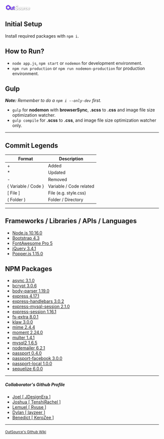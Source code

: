 [![OutSource](https://github.com/JDesignEra/outsource/blob/master/public/img/logo/darker.png)](https://github.com/JDesignEra/outsource)

## Initial Setup
Install required packages with `npm i`.

## How to Run?
* `node app.js`, `npm start` or `nodemon` for development environment.
* `npm run production` or `npm run nodemon-production` for production environment.

## Gulp
_**Note:** Remember to do a `npm i --only-dev` first._
* `gulp` for **nodemon** with **browserSync**, **.scss** to **.css** and image file size optimization watcher.
* `gulp compile` for **.scss** to **.css**, and image file size optimization watcher only.

***

## Commit Legends
| Format | Description |
|--------|-------------|
| + | Added |
| * | Updated |
| - | Removed |
| { Variable / Code } | Variable / Code related
| \[ File ] | File (e.g. style.css) |
| ( Folder ) | Folder / Directory |

***

## Frameworks / Libraries / APIs / Languages
* [Node.js 10.16.0](https://nodejs.org/en/)
* [Bootstrap 4.3](https://getbootstrap.com/)
* [FontAwesome Pro 5](https://fontawesome.com/)
* [jQuery 3.4.1](https://jquery.com/)
* [Popper.js 1.15.0](https://popper.js.org/)

## NPM Packages
* [async 3.1.0](https://www.npmjs.com/package/async)
* [bcrypt 3.0.6](https://www.npmjs.com/package/bcrypt)
* [body-parser 1.19.0](https://www.npmjs.com/package/body-parser)
* [express 4.17.1](https://www.npmjs.com/package/express)
* [express-handlebars 3.0.2](https://www.npmjs.com/package/express-handlebars)
* [express-mysql-session 2.1.0](https://www.npmjs.com/package/express-mysql-session)
* [express-session 1.16.1](https://www.npmjs.com/package/express-session)
* [fs-extra 8.0.1](https://www.npmjs.com/package/fs-extra)
* [klaw 3.0.0](https://www.npmjs.com/package/klaw)
* [mime 2.4.4](https://www.npmjs.com/package/mime)
* [moment 2.24.0](https://www.npmjs.com/package/moment)
* [multer 1.4.1](https://www.npmjs.com/package/multer)
* [mysql2 1.6.5](https://www.npmjs.com/package/mysql2)
* [nodemailer 6.2.1](https://www.npmjs.com/package/nodemailer)
* [passport 0.4.0](https://www.npmjs.com/package/passport)
* [passport-facebook 3.0.0](https://www.npmjs.com/package/passport-facebook)
* [passport-local 1.0.0](https://www.npmjs.com/package/passport-local)
* [sequelize 6.0.0](https://www.npmjs.com/package/sequelize)

***

##### Collaborator's Github Profile
* [Joel [ JDesignEra ]](https://github.com/JDesignEra)
* [Joshua [ TenshiRachel ]](https://github.com/TenshiRachel)
* [Lemuel [ Ryuse ]](https://github.com/Ryuse)
* [Dylan [ layzeer ]](https://github.com/layzeer)
* [Benedict [ KeroZee ]](https://github.com/KeroZee)

***

<small>[OutSource's Github Wiki](https://github.com/JDesignEra/outsource/wiki)</small>